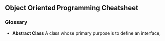 ## Object Oriented Programming Cheatsheet 

### Glossary
- __Abstract Class__ A class whose primary purpose is to define an interface, 
